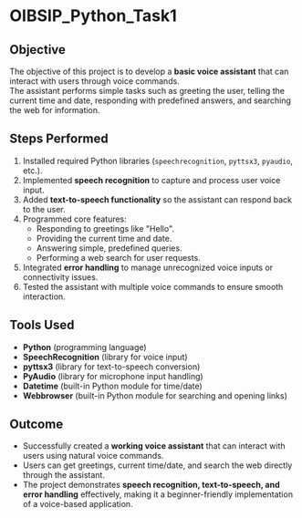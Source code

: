 # OIBSIP_Python_Task1

## Objective
The objective of this project is to develop a **basic voice assistant** that can interact with users through voice commands.  
The assistant performs simple tasks such as greeting the user, telling the current time and date, responding with predefined answers, and searching the web for information.

## Steps Performed
1. Installed required Python libraries (`speechrecognition`, `pyttsx3`, `pyaudio`, etc.).
2. Implemented **speech recognition** to capture and process user voice input.
3. Added **text-to-speech functionality** so the assistant can respond back to the user.
4. Programmed core features:
   - Responding to greetings like "Hello".
   - Providing the current time and date.
   - Answering simple, predefined queries.
   - Performing a web search for user requests.
5. Integrated **error handling** to manage unrecognized voice inputs or connectivity issues.
6. Tested the assistant with multiple voice commands to ensure smooth interaction.

## Tools Used
- **Python** (programming language)  
- **SpeechRecognition** (library for voice input)  
- **pyttsx3** (library for text-to-speech conversion)  
- **PyAudio** (library for microphone input handling)  
- **Datetime** (built-in Python module for time/date)  
- **Webbrowser** (built-in Python module for searching and opening links)  

## Outcome
- Successfully created a **working voice assistant** that can interact with users using natural voice commands.  
- Users can get greetings, current time/date, and search the web directly through the assistant.  
- The project demonstrates **speech recognition, text-to-speech, and error handling** effectively, making it a beginner-friendly implementation of a voice-based application.

